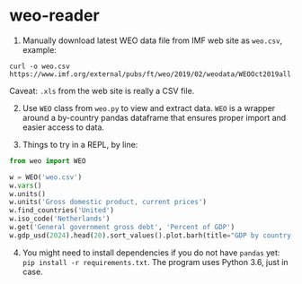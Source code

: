# weo-reader

1. Manually download latest WEO data file from IMF web site as `weo.csv`, example:

```
curl -o weo.csv https://www.imf.org/external/pubs/ft/weo/2019/02/weodata/WEOOct2019all.xls
```

Caveat: `.xls` from the web site is really a CSV file.

2. Use `WEO` class from `weo.py` to view and extract data. `WEO` is a wrapper around a by-country pandas dataframe that ensures proper import and easier access to data.

3. Things to try in a REPL, by line:

```python
from weo import WEO

w = WEO('weo.csv') 
w.vars()
w.units()    
w.units('Gross domestic product, current prices')
w.find_countries('United')
w.iso_code('Netherlands')
w.get('General government gross debt', 'Percent of GDP')
w.gdp_usd(2024).head(20).sort_values().plot.barh(title="GDP by country, USD bln (2024)")
```

4. You might need to install dependencies if you do not have `pandas` yet:
   `pip install -r requirements.txt`. The program uses Python 3.6, just in case.
